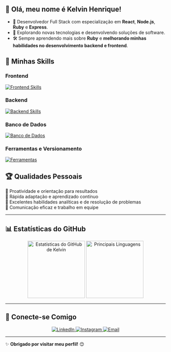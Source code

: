 ##   🌟 Olá, meu nome é **Kelvin Henrique**!


- 🏬  Desenvolvedor Full Stack com especialização em **React**, **Node.js**, **Ruby** e **Express**.  
- 🔭  Explorando novas tecnologias e desenvolvendo soluções de software.  
- 🛠️  Sempre aprendendo mais sobre **Ruby** e **melhorando minhas habilidades no desenvolvimento backend e frontend**.  



## 🚀 Minhas Skills

### **Frontend**
[![Frontend Skills](https://skillicons.dev/icons?i=react,typescript,javascript,html,css)](https://skillicons.dev)

### **Backend**
[![Backend Skills](https://skillicons.dev/icons?i=nodejs,express,ruby)](https://skillicons.dev)

### **Banco de Dados**
[![Banco de Dados](https://skillicons.dev/icons?i=mongodb,sqlite)](https://skillicons.dev)

### **Ferramentas e Versionamento**
[![Ferramentas](https://skillicons.dev/icons?i=git,github,figma)](https://skillicons.dev)

## 🏆 Qualidades Pessoais  

🔹 Proatividade e orientação para resultados  
🔹 Rápida adaptação e aprendizado contínuo  
🔹 Excelentes habilidades analíticas e de resolução de problemas  
🔹 Comunicação eficaz e trabalho em equipe 

---

## 📊 Estatísticas do GitHub  

<div align="center">
  <img height="180em" src="https://github-readme-stats.vercel.app/api?username=KelBaker&show_icons=true&theme=dracula" alt="Estatísticas do GitHub de Kelvin"/>
  <img height="180em" src="https://github-readme-stats.vercel.app/api/top-langs/?username=KelBaker&layout=compact&theme=dracula" alt="Principais Linguagens"/>
</div>

---

## 🤝 Conecte-se Comigo  

<div align="center">
  <a href="https://www.linkedin.com/in/kelvin-henrique-507bb9228/" target="_blank">
    <img src="https://img.shields.io/badge/LinkedIn-0A66C2?style=for-the-badge&logo=linkedin&logoColor=white" alt="LinkedIn"/>
  </a>
  <a href="https://www.instagram.com/kelhenrique_/" target="_blank">
    <img src="https://img.shields.io/badge/Instagram-E4405F?style=for-the-badge&logo=instagram&logoColor=white" alt="Instagram"/>
  </a>
  <a href="mailto:kelbaker56@gmail.com" target="_blank">
    <img src="https://img.shields.io/badge/Email-D14836?style=for-the-badge&logo=gmail&logoColor=white" alt="Email"/>
  </a>
</div>

---

✨ **Obrigado por visitar meu perfil!** 😊
